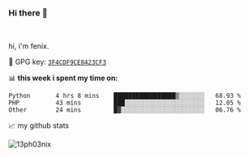 ### Hi there 👋

<br />

hi, i'm fenix.

:key: GPG key: [`3F4CDF9CE8423CF3`](https://github.com/13ph03nix.gpg)


📊 **this week i spent my time on:**
<!--START_SECTION:waka-->

```text
Python       4 hrs 8 mins    █████████████████▒░░░░░░░   68.93 %
PHP          43 mins         ███░░░░░░░░░░░░░░░░░░░░░░   12.05 %
Other        24 mins         █▓░░░░░░░░░░░░░░░░░░░░░░░   06.76 %
```

<!--END_SECTION:waka-->


📈 my github stats

<a>
<img align="center" src="https://github-readme-stats.vercel.app/api?username=13ph03nix&show_icons=true&hide=stars&theme=blueberry" alt="13ph03nix" />
</a>
